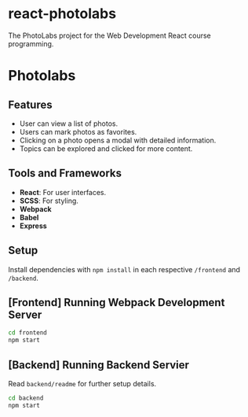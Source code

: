 # react-photolabs
The PhotoLabs project for the Web Development React course programming.

# Photolabs

## Features

- User can view a list of photos.
- Users can mark photos as favorites.
- Clicking on a photo opens a modal with detailed information.
- Topics can be explored and clicked for more content.

## Tools and Frameworks
- **React**: For user interfaces.
- **SCSS**: For styling.
- **Webpack**
- **Babel**
- **Express**


## Setup

Install dependencies with `npm install` in each respective `/frontend` and `/backend`.

## [Frontend] Running Webpack Development Server

```sh
cd frontend
npm start
```

## [Backend] Running Backend Servier

Read `backend/readme` for further setup details.

```sh
cd backend
npm start
```
